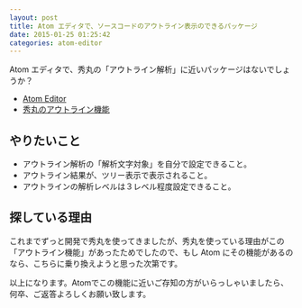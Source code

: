 ```yaml
---
layout: post
title: Atom エディタで、ソースコードのアウトライン表示のできるパッケージ
date: 2015-01-25 01:25:42
categories: atom-editor
---
```

<p>Atom エディタで、秀丸の「アウトライン解析」に近いパッケージはないでしょうか？</p>

<ul>
<li><a href="https://atom.io/" rel="nofollow">Atom Editor</a></li>
<li><a href="http://hide.maruo.co.jp/software/hidemaru8/outline.html" rel="nofollow">秀丸のアウトライン機能</a></li>
</ul>

<h2>やりたいこと</h2>

<ul>
<li>アウトライン解析の「解析文字対象」を自分で設定できること。</li>
<li>アウトライン結果が、ツリー表示で表示されること。</li>
<li>アウトラインの解析レベルは３レベル程度設定できること。</li>
</ul>

<h2>探している理由</h2>

<p>これまでずっと開発で秀丸を使ってきましたが、秀丸を使っている理由がこの「アウトライン機能」があったためでしたので、もし Atom にその機能があるのなら、こちらに乗り換えようと思った次第です。</p>

<p>以上になります。Atomでこの機能に近いご存知の方がいらっしゃいましたら、何卒、ご返答よろしくお願い致します。</p>
